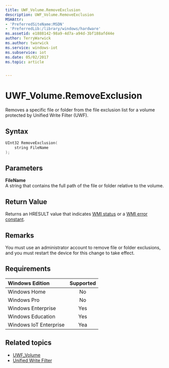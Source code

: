 ```yaml
---
title: UWF_Volume.RemoveExclusion
description: UWF_Volume.RemoveExclusion
MSHAttr:
- 'PreferredSiteName:MSDN'
- 'PreferredLib:/library/windows/hardware'
ms.assetid: e1888142-98a9-4d7a-a94d-3bf188afd44e
author: TerryWarwick
ms.author: twarwick
ms.service: windows-iot
ms.subservice: iot
ms.date: 05/02/2017
ms.topic: article


---
```

# UWF_Volume.RemoveExclusion

Removes a specific file or folder from the file exclusion list for a volume protected by Unified Write Filter (UWF).

## Syntax

```powershell
UInt32 RemoveExclusion(
    string FileName
);
```

## Parameters

**FileName**</br>A string that contains the full path of the file or folder relative to the volume.

## Return Value

Returns an HRESULT value that indicates [WMI status](/windows/win32/wmisdk/wmi-non-error-constants) or a [WMI error constant](/windows/win32/wmisdk/wmi-error-constants).

## Remarks

You must use an administrator account to remove file or folder exclusions, and you must restart the device for this change to take effect.

## Requirements

| Windows Edition        | Supported |
|:-----------------------|:---------:|
| Windows Home           | No        |
| Windows Pro            | No        |
| Windows Enterprise     | Yes       |
| Windows Education      | Yes       |
| Windows IoT Enterprise | Yea       |

## Related topics

- [UWF_Volume](uwf-volume.md)
- [Unified Write Filter](unified-write-filter.md)
